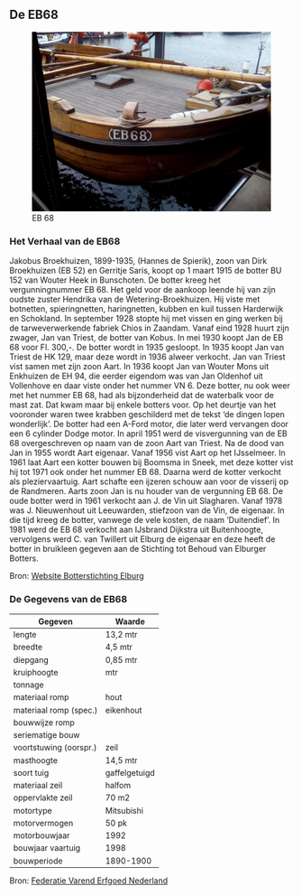 
## De EB68

<figure id="foto_eb68">
    <img src="media/eb68.jpg" alt="EB 68">
    <figcaption>EB 68</figcaption>
</figure>

### Het Verhaal van de EB68

Jakobus Broekhuizen, 1899-1935, (Hannes de Spierik), zoon van Dirk Broekhuizen (EB 52) en Gerritje Saris, koopt op 1 maart 1915 de botter BU 152 van Wouter Heek in Bunschoten.
De botter kreeg het vergunningnummer EB 68. Het geld voor de aankoop leende hij van zijn oudste zuster Hendrika van de Wetering-Broekhuizen.
Hij viste met botnetten, spieringnetten, haringnetten, kubben en kuil tussen Harderwijk en Schokland. In september 1928 stopte hij met vissen en ging werken bij de tarweverwerkende fabriek Chios in Zaandam.
Vanaf eind 1928 huurt zijn zwager, Jan van Triest, de botter van Kobus. In mei 1930 koopt Jan de EB 68 voor Fl. 300,-. De botter wordt in 1935 gesloopt.
In 1935 koopt Jan van Triest de HK 129, maar deze wordt in 1936 alweer verkocht. Jan van Triest vist samen met zijn zoon Aart. In 1936 koopt Jan van Wouter Mons uit Enkhuizen de EH 94, die eerder eigendom was van Jan Oldenhof uit Vollenhove en daar viste onder het nummer VN 6.
Deze botter, nu ook weer met het nummer EB 68, had als bijzonderheid dat de waterbalk voor de mast zat. Dat kwam maar bij enkele botters voor. Op het deurtje van het vooronder waren twee krabben geschilderd met de tekst ‘de dingen lopen wonderlijk’.
De botter had een A-Ford motor, die later werd vervangen door een 6 cylinder Dodge motor.
In april 1951 werd de visvergunning van de EB 68 overgeschreven op naam van de zoon Aart van Triest. Na de dood van Jan in 1955 wordt Aart eigenaar. Vanaf 1956 vist Aart op het IJsselmeer.
In 1961 laat Aart een kotter bouwen bij Boomsma in Sneek, met deze kotter vist hij tot 1971 ook onder het nummer EB 68. Daarna werd de kotter verkocht als pleziervaartuig.
Aart schafte een ijzeren schouw aan voor de visserij op de Randmeren. Aarts zoon Jan is nu houder van de vergunning EB 68.
De oude botter werd in 1961 verkocht aan J. de Vin uit Slagharen. Vanaf 1978 was J. Nieuwenhout uit Leeuwarden, stiefzoon van de Vin, de eigenaar. In die tijd kreeg de botter, vanwege de vele kosten, de naam ‘Duitendief’.
In 1981 werd de EB 68 verkocht aan IJsbrand Dijkstra uit Buitenhoogte, vervolgens werd C. van Twillert uit Elburg de eigenaar en deze heeft de botter in bruikleen gegeven aan de Stichting tot Behoud van Elburger Botters.

Bron: [Website Botterstichting Elburg](https://botterselburg.nl/pagina_output.php?id=21)


### De Gegevens van de EB68

| Gegeven                   | Waarde        |  
|---------------------------|---------------|   
| lengte 	                | 13,2   mtr    | 	 
| breedte 	                | 4,5    mtr    | 		        
| diepgang 	                | 0,85   mtr    | 		 
| kruiphoogte 	            |     	 mtr    | 	 
| tonnage 	                |    	        | 	
| materiaal romp 	        | hout 	        |  
| materiaal romp (spec.) 	| eikenhout     |  
| bouwwijze romp 	        |          	    |  
| seriematige bouw 		    |               |  
| voortstuwing (oorspr.) 	| zeil          |   	 
| masthoogte 	            | 14,5 	 mtr    |
| soort tuig 	            | gaffelgetuigd |  	 
| materiaal zeil 	        | halfom        |   	 
| oppervlakte zeil 	        | 70 	 m2     |
| motortype 	            | Mitsubishi    |  	 
| motorvermogen             | 50 	 pk     | 
| motorbouwjaar 		    | 1992          |  
| bouwjaar vaartuig 	    | 1998 	        |  
| bouwperiode 	            | 1890-1900 	|   

Bron: [Federatie Varend Erfgoed Nederland](https://rven.info/schip.aspx?=92)


